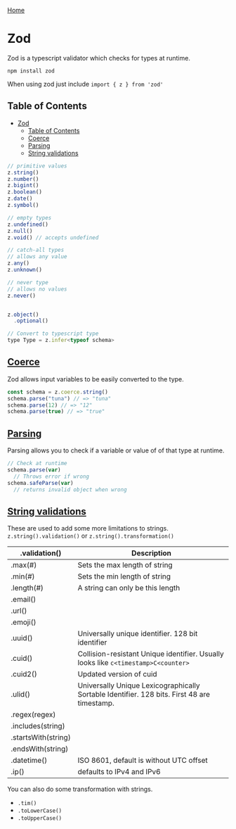 [Home](./README.md)

# Zod
Zod is a typescript validator which checks for types at runtime.

`npm install zod`

When using zod just include `import { z } from 'zod'`

## Table of Contents
<!-- TOC -->

- [Zod](#zod)
  - [Table of Contents](#table-of-contents)
  - [Coerce](#coerce)
  - [Parsing](#parsing)
  - [String validations](#string-validations)

<!-- /TOC -->

```javascript
// primitive values
z.string()
z.number()
z.bigint()
z.boolean()
z.date()
z.symbol()

// empty types
z.undefined()
z.null()
z.void() // accepts undefined

// catch-all types
// allows any value
z.any()
z.unknown()

// never type
// allows no values
z.never()


z.object()
  .optional()

// Convert to typescript type
type Type = z.infer<typeof schema>
```

## [Coerce](#table-of-contents)
Zod allows input variables to be easily converted to the type.

```javascript
const schema = z.coerce.string()
schema.parse("tuna") // => "tuna"
schema.parse(12) // => "12"
schema.parse(true) // => "true"
```

## [Parsing](#table-of-contents)
Parsing allows you to check if a variable or value of of that type at runtime.

```javascript
// Check at runtime
schema.parse(var)
  // Throws error if wrong
schema.safeParse(var)
  // returns invalid object when wrong
```

## [String validations](#table-of-contents)
These are used to add some more limitations to strings. `z.string().validation()` or `z.string().transformation()`

| .validation()       | Description                                                                                 |
|---------------------|---------------------------------------------------------------------------------------------|
| .max(#)             | Sets the max length of string                                                               |
| .min(#)             | Sets the min length of string                                                               |
| .length(#)          | A string can only be this length                                                            |
| .email()            |                                                                                             |
| .url()              |                                                                                             |
| .emoji()            |                                                                                             |
| .uuid()             | Universally unique identifier. 128 bit identifier                                           |
| .cuid()             | Collision-resistant Unique identifier. Usually looks like `c<timestamp>C<counter>`          |
| .cuid2()            | Updated version of cuid                                                                     |
| .ulid()             | Universally Unique Lexicographically Sortable Identifier. 128 bits. First 48 are timestamp. |
| .regex(regex)       |                                                                                             |
| .includes(string)   |                                                                                             |
| .startsWith(string) |                                                                                             |
| .endsWith(string)   |                                                                                             |
| .datetime()         | ISO 8601, default is without UTC offset                                                     |
| .ip()               | defaults to IPv4 and IPv6                                                                   |

You can also do some transformation with strings.
- `.tim()`
- `.toLowerCase()`
- `.toUpperCase()`
